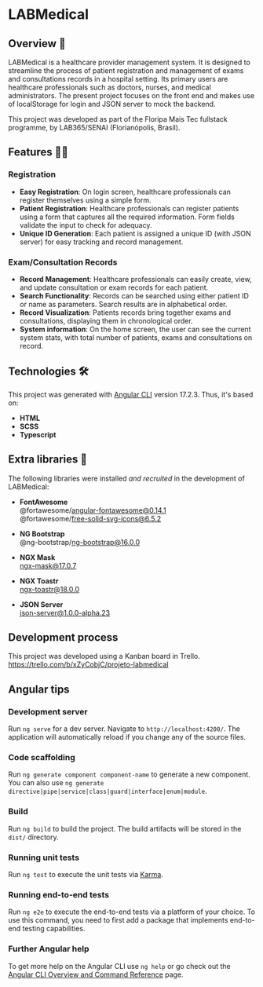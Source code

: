 # LABMedical

## Overview :hospital:

LABMedical is a healthcare provider management system. It is designed to streamline the process of patient registration and management of exams and consultations records in a hospital setting. Its primary users are healthcare professionals such as doctors, nurses, and medical administrators. The present project focuses on the front end and makes use of localStorage for login and JSON server to mock the backend.

This project was developed as part of the Floripa Mais Tec fullstack programme, by LAB365/SENAI (Florianópolis, Brasil).

## Features :health_worker:

### Registration
- **Easy Registration**: On login screen, healthcare professionals can register themselves using a simple form.
- **Patient Registration**: Healthcare professionals can register patients using a form that captures all the required information. Form fields validate the input to check for adequacy.
- **Unique ID Generation**: Each patient is assigned a unique ID (with JSON server) for easy tracking and record management.

### Exam/Consultation Records
- **Record Management**: Healthcare professionals can easily create, view, and update consultation or exam records for each patient.
- **Search Functionality**: Records can be searched using either patient ID or name as parameters. Search results are in alphabetical order.
- **Record Visualization**: Patients records bring together exams and consultations, displaying them in chronological order.
- **System information**: On the home screen, the user can see the current system stats, with total number of patients, exams and consultations on record.

## Technologies 🛠️

This project was generated with [Angular CLI](https://github.com/angular/angular-cli) version 17.2.3. Thus, it's based on:

- **HTML**
- **SCSS**
- **Typescript**

## Extra libraries 📔

The following libraries were installed *and recruited* in the development of LABMedical:

- **FontAwesome**  
@fortawesome/angular-fontawesome@0.14.1  
@fortawesome/free-solid-svg-icons@6.5.2

- **NG Bootstrap**  
@ng-bootstrap/ng-bootstrap@16.0.0

- **NGX Mask**  
ngx-mask@17.0.7

- **NGX Toastr**  
ngx-toastr@18.0.0

- **JSON Server**  
json-server@1.0.0-alpha.23

## Development process

This project was developed using a Kanban board in Trello.
https://trello.com/b/xZyCobjC/projeto-labmedical

## Angular tips

### Development server

Run `ng serve` for a dev server. Navigate to `http://localhost:4200/`. The application will automatically reload if you change any of the source files.

### Code scaffolding

Run `ng generate component component-name` to generate a new component. You can also use `ng generate directive|pipe|service|class|guard|interface|enum|module`.

### Build

Run `ng build` to build the project. The build artifacts will be stored in the `dist/` directory.

### Running unit tests

Run `ng test` to execute the unit tests via [Karma](https://karma-runner.github.io).

### Running end-to-end tests

Run `ng e2e` to execute the end-to-end tests via a platform of your choice. To use this command, you need to first add a package that implements end-to-end testing capabilities.

### Further Angular help

To get more help on the Angular CLI use `ng help` or go check out the [Angular CLI Overview and Command Reference](https://angular.io/cli) page.
